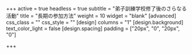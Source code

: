 +++
active = true
headless = true
subtitle = "弟子訓練学校修了後のさらなる活動"
title = "長期の参加方法"
weight = 10
widget = "blank"
[advanced]
css_class = ""
css_style = ""
[design]
columns = "1"
[design.background]
text_color_light = false
[design.spacing]
padding = ["20px", "0", "20px", "0"]

+++
